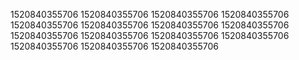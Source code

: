 1520840355706
1520840355706
1520840355706
1520840355706
1520840355706
1520840355706
1520840355706
1520840355706
1520840355706
1520840355706
1520840355706
1520840355706
1520840355706
1520840355706
1520840355706